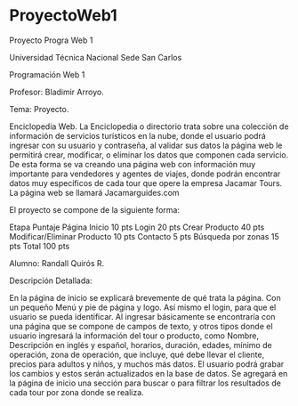# ProyectoWeb1
Proyecto Progra Web 1

Universidad Técnica Nacional
Sede San Carlos

Programación Web 1

Profesor: Bladimir Arroyo.

Tema:
Proyecto.

Enciclopedia Web.
La Enciclopedia o directorio trata sobre una colección de información de servicios turísticos en la nube, donde el usuario podrá ingresar con su usuario y contraseña, al validar sus datos la página web le permitirá crear, modificar, o eliminar los datos que componen cada servicio.
De esta forma se va creando una página web con información muy importante para vendedores y agentes de viajes, donde podrán encontrar datos muy específicos de cada tour que opere la empresa Jacamar Tours.
La página web se llamará Jacamarguides.com 

El proyecto se compone de la siguiente forma:
		

Etapa	Puntaje
Página Inicio	              10 pts
Login	                      20 pts
Crear Producto	            40 pts
Modificar/Eliminar Producto	10 pts
Contacto	                   5 pts
Búsqueda por zonas	        15 pts
Total                      100 pts


Alumno: Randall Quirós R.

Descripción Detallada:

En la página de inicio se explicará brevemente de qué trata la página. Con un pequeño Menú y pie de página y logo. Así mismo el login, para que el usuario se pueda identificar.
Al ingresar básicamente se encontraría con una página que se compone de campos de texto, y otros tipos donde el usuario ingresará la información del tour o producto, como Nombre, Descripción en inglés y español, horarios, duración, edades, mínimo de operación, zona de operación, que incluye, qué debe llevar el cliente, precios para adultos y niños, y muchos más datos.
El usuario podrá grabar los cambios y estos serán actualizados en la base de datos.
Se agregará en la página de inicio una sección para buscar o para filtrar los resultados de cada tour por zona donde se realiza.
 
